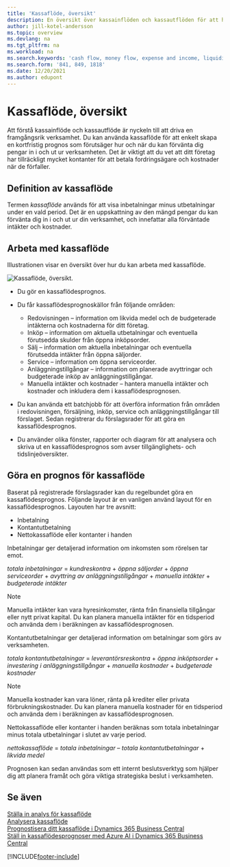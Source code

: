 ```yaml
---
title: 'Kassaflöde, översikt'
description: En översikt över kassainflöden och kassautflöden för att hjälpa till att beräkna pengar som ska tas emot och betalas ut.
author: jill-kotel-andersson
ms.topic: overview
ms.devlang: na
ms.tgt_pltfrm: na
ms.workload: na
ms.search.keywords: 'cash flow, money flow, expense and income, liquidity, cash receipts minus cash payments'
ms.search.form: '841, 849, 1818'
ms.date: 12/20/2021
ms.author: edupont
---
```


# <a name="cash-flow-overview" />Kassaflöde, översikt

Att förstå kassainflöde och kassautflöde är nyckeln till att driva en framgångsrik verksamhet. Du kan använda kassaflöde för att enkelt skapa en kortfristig prognos som förutsäger hur och när du kan förvänta dig pengar in i och ut ur verksamheten. Det är viktigt att du vet att ditt företag har tillräckligt mycket kontanter för att betala fordringsägare och kostnader när de förfaller.

## <a name="definition-of-cash-flow" />Definition av kassaflöde

Termen *kassaflöde* används för att visa inbetalningar minus utbetalningar under en vald period. Det är en uppskattning av den mängd pengar du kan förvänta dig in i och ut ur din verksamhet, och innefattar alla förväntade intäkter och kostnader.

## <a name="work-with-cash-flow" />Arbeta med kassaflöde

Illustrationen visar en översikt över hur du kan arbeta med kassaflöde.

![Kassaflöde, översikt.](media/finance_cash_flow_overview.png "Kassaflöde, översikt")

- Du gör en kassaflödesprognos.  

- Du får kassaflödesprognoskällor från följande områden:  

  - Redovisningen – information om likvida medel och de budgeterade intäkterna och kostnaderna för ditt företag.  
  - Inköp – information om aktuella utbetalningar och eventuella förutsedda skulder från öppna inköpsorder.  
  - Sälj – information om aktuella inbetalningar och eventuella förutsedda intäkter från öppna säljorder.  
  - Service – information om öppna serviceorder.  
  - Anläggningstillgångar – information om planerade avyttringar och budgeterade inköp av anläggningstillgångar.  
  - Manuella intäkter och kostnader – hantera manuella intäkter och kostnader och inkludera dem i kassaflödesprognosen.  
- Du kan använda ett batchjobb för att överföra information från områden i redovisningen, försäljning, inköp, service och anläggningstillgångar till förslaget. Sedan registrerar du förslagsrader för att göra en kassaflödesprognos.  
- Du använder olika fönster, rapporter och diagram för att analysera och skriva ut en kassaflödesprognos som avser tillgänglighets- och tidslinjeöversikter.  

## <a name="making-a-cash-flow-forecast" />Göra en prognos för kassaflöde

Baserat på registrerade förslagsrader kan du regelbundet göra en kassaflödesprognos. Följande layout är en vanligen använd layout för en kassaflödesprognos. Layouten har tre avsnitt:

- Inbetalning  
- Kontantutbetalning  
- Nettokassaflöde eller kontanter i handen  

Inbetalningar ger detaljerad information om inkomsten som rörelsen tar emot.

*totala inbetalningar* = *kundreskontra* + *öppna säljorder* + *öppna serviceorder* + *avyttring av anläggningstillgångar* + *manuella intäkter* + *budgeterade intäkter*

> [!NOTE]
> Manuella intäkter kan vara hyresinkomster, ränta från finansiella tillgångar eller nytt privat kapital. Du kan planera manuella intäkter för en tidsperiod och använda dem i beräkningen av kassaflödesprognosen.

Kontantutbetalningar ger detaljerad information om betalningar som görs av verksamheten.

*totala kontantutbetalningar* = *leverantörsreskontra* + *öppna inköptsorder* + *investering i anläggningstillgångar* + *manuella kostnader* + *budgeterade kostnader*

> [!NOTE]
> Manuella kostnader kan vara löner, ränta på krediter eller privata förbrukningskostnader. Du kan planera manuella kostnader för en tidsperiod och använda dem i beräkningen av kassaflödesprognosen.

Nettokassaflöde eller kontanter i handen beräknas som totala inbetalningar minus totala utbetalningar i slutet av varje period.

*nettokassaflöde* = *totala inbetalningar* – *totala kontantutbetalningar* + *likvida medel*

Prognosen kan sedan användas som ett internt beslutsverktyg som hjälper dig att planera framåt och göra viktiga strategiska beslut i verksamheten.

## <a name="see-also" />Se även

[Ställa in analys för kassaflöde](finance-setup-cash-flow-analyses.md)  
[Analysera kassaflöde](finance-analyze-cash-flow.md)  
[Prognostisera ditt kassaflöde i Dynamics 365 Business Central](/training/modules/forecast-cash-flow-dynamics-365-business-central/index)  
[Ställ in kassaflödesprognoser med Azure AI i Dynamics 365 Business Central](/training/modules/setup-cash-flow-forecasts/)  

[!INCLUDE[footer-include](includes/footer-banner.md)]
